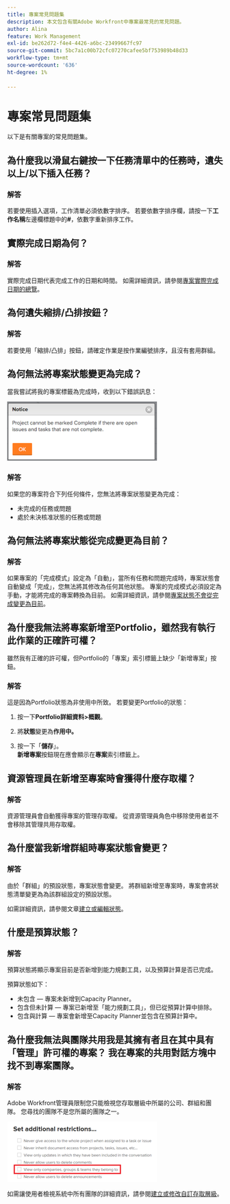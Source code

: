 ```yaml
---
title: 專案常見問題集
description: 本文包含有關Adobe Workfront中專案最常見的常見問題。
author: Alina
feature: Work Management
exl-id: be262d72-f4e4-4426-a6bc-23499667fc97
source-git-commit: 5bc7a1c00b72cfc07270cafee5bf753989b48d33
workflow-type: tm+mt
source-wordcount: '636'
ht-degree: 1%

---
```


# 專案常見問題集

以下是有關專案的常見問題集。

## 為什麼我以滑鼠右鍵按一下任務清單中的任務時，遺失以上/以下插入任務？

### 解答

若要使用插入選項，工作清單必須依數字排序。 若要依數字排序欄，請按一下&#x200B;**工作名稱**&#x200B;左邊欄標題中的&#x200B;**#**，依數字重新排序工作。

## 實際完成日期為何？

### 解答

實際完成日期代表完成工作的日期和時間。 如需詳細資訊，請參閱[專案實際完成日期的總覽](../../../manage-work/projects/planning-a-project/project-actual-completion-date.md)。

## 為何遺失縮排/凸排按鈕？

### 解答

若要使用「縮排/凸排」按鈕，請確定作業是按作業編號排序，且沒有套用群組。

## 為何無法將專案狀態變更為完成？

當我嘗試將我的專案標籤為完成時，收到以下錯誤訊息：

![Project_FAQ_Complete_Error_message.png](assets/project-faq-complete-error-message-350x138.png)

### 解答

如果您的專案符合下列任何條件，您無法將專案狀態變更為完成：

* 未完成的任務或問題
* 處於未決核准狀態的任務或問題

## 為何無法將專案狀態從完成變更為目前？

### 解答

如果專案的「完成模式」設定為「自動」，當所有任務和問題完成時，專案狀態會自動變成「完成」，您無法將其修改為任何其他狀態。 專案的完成模式必須設定為手動，才能將完成的專案轉換為目前。 如需詳細資訊，請參閱[專案狀態不會從完成變更為目前](../../../manage-work/projects/tips-tricks-and-troubleshooting/project-status-does-not-change-from-complete-to-current.md)。

## 為什麼我無法將專案新增至Portfolio，雖然我有執行此作業的正確許可權？

雖然我有正確的許可權，但Portfolio的「專案」索引標籤上缺少「新增專案」按鈕。

### 解答

這是因為Portfolio狀態為非使用中所致。 若要變更Portfolio的狀態：

1. 按一下&#x200B;**Portfolio詳細資料>概觀**。
1. 將&#x200B;**狀態**&#x200B;變更為&#x200B;**作用中。**

1. 按一下「**儲存**」。\
   **新增專案**&#x200B;按鈕現在應會顯示在&#x200B;**專案**&#x200B;索引標籤上。

## 資源管理員在新增至專案時會獲得什麼存取權？

### 解答

資源管理員會自動獲得專案的管理存取權。 從資源管理員角色中移除使用者並不會移除其管理共用存取權。

## 為什麼當我新增群組時專案狀態會變更？

### 解答

由於「群組」的預設狀態，專案狀態會變更。 將群組新增至專案時，專案會將狀態清單變更為為該群組設定的預設狀態。

如需詳細資訊，請參閱文章[建立或編輯狀態](../../../administration-and-setup/customize-workfront/creating-custom-status-and-priority-labels/create-or-edit-a-status.md)。

## 什麼是預算狀態？

### 解答

預算狀態將顯示專案目前是否新增到能力規劃工具，以及預算計算是否已完成。

預算狀態如下：

* 未包含 — 專案未新增到Capacity Planner。
* 包含但未計算 — 專案已新增至「能力規劃工具」，但已從預算計算中排除。
* 包含與計算 — 專案會新增至Capacity Planner並包含在預算計算中。

## 為什麼我無法與團隊共用我是其擁有者且在其中具有「管理」許可權的專案？ 我在專案的共用對話方塊中找不到專案團隊。

### 解答

Adobe Workfront管理員限制您只能檢視您存取層級中所屬的公司、群組和團隊。 您尋找的團隊不是您所屬的團隊之一。

![僅檢視他們所屬的團隊、群組、公司](assets/view-only-team-groups-companies-they-belong-to-350x141.png)

如需讓使用者檢視系統中所有團隊的詳細資訊，請參閱[建立或修改自訂存取層級](../../../administration-and-setup/add-users/configure-and-grant-access/create-modify-access-levels.md)。
